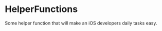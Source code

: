 HelperFunctions
===============

Some helper function that will make an iOS developers daily tasks easy.


